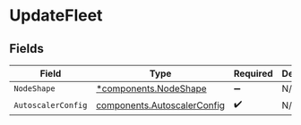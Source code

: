 # UpdateFleet


## Fields

| Field                                                                      | Type                                                                       | Required                                                                   | Description                                                                |
| -------------------------------------------------------------------------- | -------------------------------------------------------------------------- | -------------------------------------------------------------------------- | -------------------------------------------------------------------------- |
| `NodeShape`                                                                | [*components.NodeShape](../../models/components/nodeshape.md)              | :heavy_minus_sign:                                                         | N/A                                                                        |
| `AutoscalerConfig`                                                         | [components.AutoscalerConfig](../../models/components/autoscalerconfig.md) | :heavy_check_mark:                                                         | N/A                                                                        |